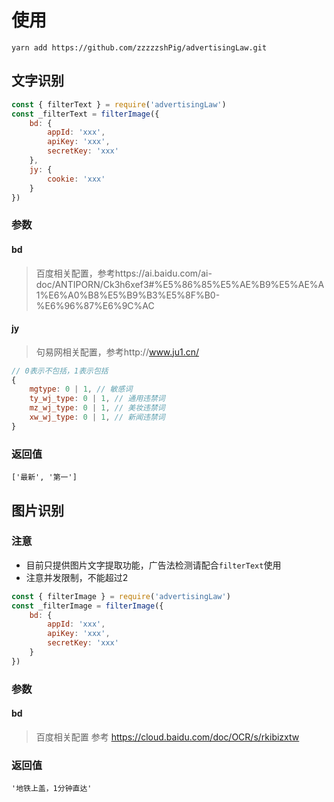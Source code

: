 # 使用
```shell
yarn add https://github.com/zzzzzshPig/advertisingLaw.git
```

## 文字识别
```js
const { filterText } = require('advertisingLaw')
const _filterText = filterImage({
    bd: {
        appId: 'xxx',
        apiKey: 'xxx',
        secretKey: 'xxx'
    },
    jy: {
        cookie: 'xxx'
    }
})
```

### 参数
#### bd
> 百度相关配置，参考https://ai.baidu.com/ai-doc/ANTIPORN/Ck3h6xef3#%E5%86%85%E5%AE%B9%E5%AE%A1%E6%A0%B8%E5%B9%B3%E5%8F%B0-%E6%96%87%E6%9C%AC

#### jy
> 句易网相关配置，参考http://www.ju1.cn/

``` js
// 0表示不包括，1表示包括
{
    mgtype: 0 | 1, // 敏感词
    ty_wj_type: 0 | 1, // 通用违禁词
    mz_wj_type: 0 | 1, // 美妆违禁词
    xw_wj_type: 0 | 1, // 新闻违禁词
}
```

### 返回值
`['最新', '第一']`

## 图片识别

### 注意
* 目前只提供图片文字提取功能，广告法检测请配合`filterText`使用
* 注意并发限制，不能超过2

```js
const { filterImage } = require('advertisingLaw')
const _filterImage = filterImage({
    bd: {
        appId: 'xxx',
        apiKey: 'xxx',
        secretKey: 'xxx'
    }
})
```

### 参数
#### bd
> 百度相关配置 参考 https://cloud.baidu.com/doc/OCR/s/rkibizxtw

### 返回值
`'地铁上盖，1分钟直达'`
